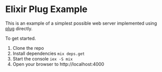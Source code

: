 # Elixir Plug Example

This is an example of a simplest possible web server implemented using [plug](https://github.com/elixir-lang/plug) directly.

To get started.

1. Clone the repo
1. Install dependencies `mix deps.get`
1. Start the console `iex -S mix`
1. Open your browser to http://localhost:4000
